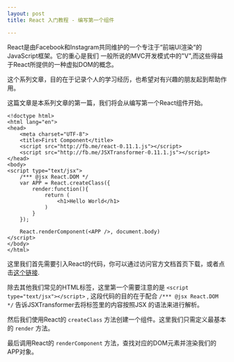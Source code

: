 ```yaml
---
layout: post
title: React 入门教程 - 编写第一个组件

---
```


React是由Facebook和Instagram共同维护的一个专注于“前端UI渲染“的JavaScript框架。它的重心是我们
一般所说的MVC开发模式中的"V",而这些得益于React所提供的一种虚拟DOM的概念。

这个系列文章，目的在于记录个人的学习经历，也希望对有兴趣的朋友起到帮助作用。

这篇文章是本系列文章的第一篇，我们将会从编写第一个React组件开始。


```
<!doctype html>
<html lang="en">
<head>
    <meta charset="UTF-8">
    <title>First Component</title>
    <script src="http://fb.me/react-0.11.1.js"></script>
    <script src="http://fb.me/JSXTransformer-0.11.1.js"></script>
</head>
<body>
<script type="text/jsx">
    /*** @jsx React.DOM */
    var APP = React.createClass({
        render:function(){
            return (
                <h1>Hello World</h1>
            )
        }
    });

    React.renderComponent(<APP />, document.body)
</script>
</body>
</html>
```

这里我们首先需要引入React的代码，你可以通过访问官方文档首页下载，或者点击[这个链接](http://facebook.github.io/react/downloads/react-0.11.1.zip).

除去其他我们常见的HTML标签，这里第一个需要注意的是 `<script type="text/jsx"></script>` ,
这段代码的目的在于配合 `/*** @jsx React.DOM */` 告诉JSXTransformer去将标签里的内容按照JSX
的语法来进行解析。

然后我们使用React的 `createClass` 方法创建一个组件。这里我们只需定义最基本的 `render` 方法。

最后调用React的 `renderComponent` 方法，查找对应的DOM元素并渲染我们的APP对象。

